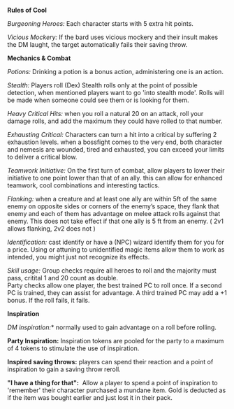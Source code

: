 **Rules of Cool**

*Burgeoning Heroes:* Each character starts with 5 extra hit points.

*Vicious Mockery:* If the bard uses vicious mockery and their insult makes the DM laught, the target automatically fails their saving throw.

**Mechanics & Combat**

*Potions:* Drinking a potion is a bonus action, administering one is an action.

*Stealth:* Players roll (Dex) Stealth rolls only at the point of possible detection, when mentioned players want to go 'into stealth mode'. Rolls will be made when someone could see them or is looking for them.

*Heavy Critical Hits:* when you roll a natural 20 on an attack, roll your damage rolls, and add the maximum they could have rolled to that number.

*Exhausting Critical:* Characters can turn a hit into a critical by suffering 2 exhaustion levels. when a bossfight comes to the very end, both character and nemesis are wounded, tired and exhausted, you can exceed your limits to deliver a critical blow.

*Teamwork Initiative:* On the first turn of combat, allow players to lower their initiative to one point lower than that of an ally. this can allow for enhanced teamwork, cool combinations and interesting tactics.  
  
*Flanking:* when a creature and at least one ally are within 5ft of the same enemy on opposite sides or corners of the enemy’s space, they flank that enemy and each of them has advantage on melee attack rolls against that enemy. This does not take effect if that one ally is 5 ft from an enemy. ( 2v1 allows flanking, 2v2 does not )

*Identification:* cast identify or have a (NPC) wizard identify them for you for a price. Using or attuning to unidentified magic items allow them to work as intended, you might just not recognize its effects.

*Skill usage:* Group checks require all heroes to roll and the majority must pass, critital 1 and 20 count as double.  
Party checks allow one player, the best trained PC to roll once. If a second PC is trained, they can assist for advantage. A third trained PC may add a +1 bonus. If the roll fails, it fails.

**Inspiration**

*DM inspiration:** normally used to gain advantage on a roll before rolling.

  
**Party Inspiration:** Inspiration tokens are pooled for the party to a maximum of 4 tokens to stimulate the use of inspiration.

**Inspired saving throws:** players can spend their reaction and a point of inspiration to gain a saving throw reroll.

**"I have a thing for that":**  Allow a player to spend a point of inspiration to 'remember' their character purchased a mundane item. Gold is deducted as if the item was bought earlier and just lost it in their pack.